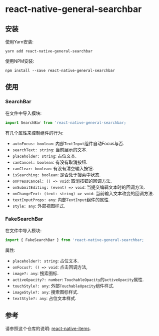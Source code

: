 # react-native-general-searchbar

## 安装

使用Yarn安装:

```shell
yarn add react-native-general-searchbar
```

使用NPM安装:

```shell
npm install --save react-native-general-searchbar
```

## 使用

### SearchBar

在文件中导入模块:

```javascript
import SearchBar from 'react-native-general-searchbar;
```

有几个属性来控制组件的行为:

* `autoFocus: boolean`: 内部`TextInput`组件自动Focus与否.
* `searchText: string`: 当前展示的文本.
* `placeholder: string`: 占位文本.
* `canCancel: boolean`: 有没有取消按钮.
* `canClear: boolean`: 有没有清空输入按钮.
* `isSearching: boolean`: 是否处于搜索中状态.
* `onPressCancel: () => void`: 取消按钮的回调方法.
* `onSubmitEditing: (event) => void`: 当提交编辑文本时的回调方法.
* `onChangeText: (text: string) => void`: 当前输入文本改变的回调方法.
* `textInputProps: any`: 内部`TextInput`组件的属性.
* `style: any`: 外部视图样式.

### FakeSearchBar

在文件中导入模块:

```javascript
import { FakeSearchBar } from 'react-native-general-searchbar;
```

属性:

* `placeholder?: string`: 占位文本.
* `onFocus?: () => void`: 点击回调方法,
* `image?: any`: 搜索图标.
* `activeOpacity?: number`: `TouchableOpacity`的`activeOpacity`属性.
* `touchStyle?: any`: 外部`TouchableOpacity`组件样式.
* `imageStyle?: any`: 搜索图标样式.
* `textStyle?: any`: 占位文本样式.

## 参考

请参照这个仓库的说明: [react-native-items](https://github.com/gaoxiaosong/react-native-items/blob/master/README-zh_CN.md).
